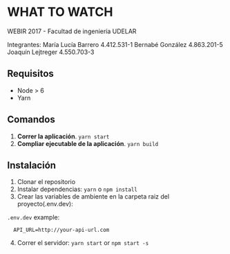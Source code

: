 # WHAT TO WATCH
WEBIR 2017 - Facultad de ingeniería UDELAR

Integrantes:
María Lucía Barrero		4.412.531-1
Bernabé González		4.863.201-5
Joaquín Lejtreger		4.550.703-3

## Requisitos
- Node > 6
- Yarn

## Comandos
1. **Correr la aplicación**. `yarn start`
2. **Compliar ejecutable de la aplicación**. `yarn build`

## Instalación
1. Clonar el repositorio
2. Instalar dependencias: `yarn` o `npm install`
3. Crear las variables de ambiente en la carpeta raiz del proyecto(.env.dev):

  `.env.dev` example:
  ```
    API_URL=http://your-api-url.com
  ```
4. Correr el servidor: `yarn start` or `npm start -s`
